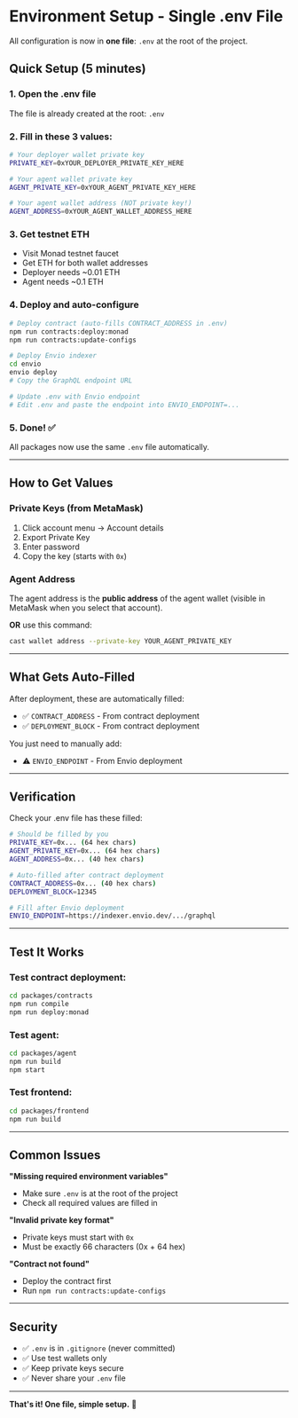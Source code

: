 # Environment Setup - Single .env File

All configuration is now in **one file**: `.env` at the root of the project.

## Quick Setup (5 minutes)

### 1. Open the .env file

The file is already created at the root: `.env`

### 2. Fill in these 3 values:

```bash
# Your deployer wallet private key
PRIVATE_KEY=0xYOUR_DEPLOYER_PRIVATE_KEY_HERE

# Your agent wallet private key  
AGENT_PRIVATE_KEY=0xYOUR_AGENT_PRIVATE_KEY_HERE

# Your agent wallet address (NOT private key!)
AGENT_ADDRESS=0xYOUR_AGENT_WALLET_ADDRESS_HERE
```

### 3. Get testnet ETH

- Visit Monad testnet faucet
- Get ETH for both wallet addresses
- Deployer needs ~0.01 ETH
- Agent needs ~0.1 ETH

### 4. Deploy and auto-configure

```bash
# Deploy contract (auto-fills CONTRACT_ADDRESS in .env)
npm run contracts:deploy:monad
npm run contracts:update-configs

# Deploy Envio indexer
cd envio
envio deploy
# Copy the GraphQL endpoint URL

# Update .env with Envio endpoint
# Edit .env and paste the endpoint into ENVIO_ENDPOINT=...
```

### 5. Done! ✅

All packages now use the same `.env` file automatically.

---

## How to Get Values

### Private Keys (from MetaMask)

1. Click account menu → Account details
2. Export Private Key
3. Enter password
4. Copy the key (starts with `0x`)

### Agent Address

The agent address is the **public address** of the agent wallet (visible in MetaMask when you select that account).

**OR** use this command:
```bash
cast wallet address --private-key YOUR_AGENT_PRIVATE_KEY
```

---

## What Gets Auto-Filled

After deployment, these are automatically filled:

- ✅ `CONTRACT_ADDRESS` - From contract deployment
- ✅ `DEPLOYMENT_BLOCK` - From contract deployment

You just need to manually add:

- ⚠️ `ENVIO_ENDPOINT` - From Envio deployment

---

## Verification

Check your .env file has these filled:

```bash
# Should be filled by you
PRIVATE_KEY=0x... (64 hex chars)
AGENT_PRIVATE_KEY=0x... (64 hex chars)
AGENT_ADDRESS=0x... (40 hex chars)

# Auto-filled after contract deployment
CONTRACT_ADDRESS=0x... (40 hex chars)
DEPLOYMENT_BLOCK=12345

# Fill after Envio deployment
ENVIO_ENDPOINT=https://indexer.envio.dev/.../graphql
```

---

## Test It Works

### Test contract deployment:
```bash
cd packages/contracts
npm run compile
npm run deploy:monad
```

### Test agent:
```bash
cd packages/agent
npm run build
npm start
```

### Test frontend:
```bash
cd packages/frontend
npm run build
```

---

## Common Issues

**"Missing required environment variables"**
- Make sure `.env` is at the root of the project
- Check all required values are filled in

**"Invalid private key format"**
- Private keys must start with `0x`
- Must be exactly 66 characters (0x + 64 hex)

**"Contract not found"**
- Deploy the contract first
- Run `npm run contracts:update-configs`

---

## Security

- ✅ `.env` is in `.gitignore` (never committed)
- ✅ Use test wallets only
- ✅ Keep private keys secure
- ✅ Never share your `.env` file

---

**That's it! One file, simple setup.** 🎉

